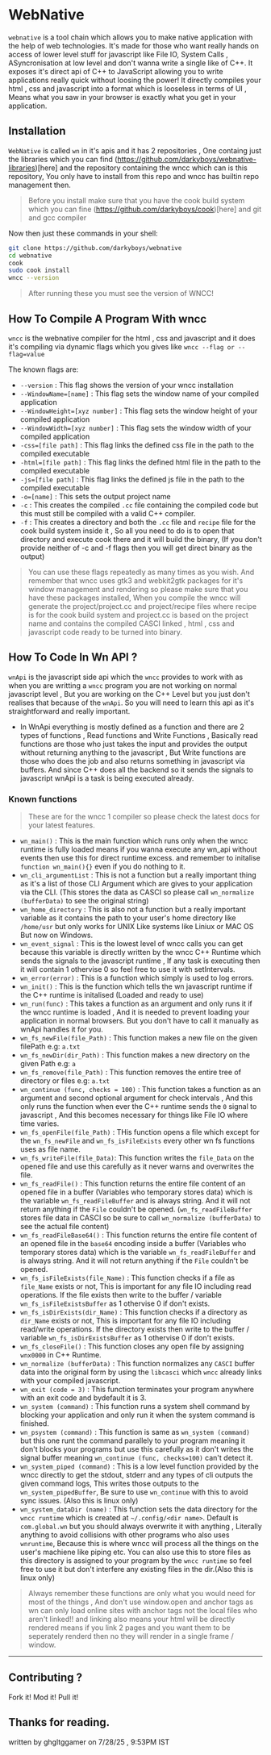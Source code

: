 # WebNative
`webnative` is a tool chain which allows you to make native application with the help of web technologies. It's made for those who want really hands on access of lower level stuff for javascript like File IO, System Calls , ASyncronisation at low level and don't wanna write a single like of C++. It exposes it's direct api of C++ to JavaScript allowing you to write applications really quick without loosing the power! It directly compiles your html , css and javascript into a format which is looseless in terms of UI , Means what you saw in your browser is exactly what you get in your application.

## Installation
`WebNative` is called `wn` in it's apis and it has 2 repositories , One containg just the libraries which you can find (https://github.com/darkyboys/webnative-libraries)[here] and the repository containing the wncc which can is this repository, You only have to install from this repo and wncc has builtin repo management then.

 > Before you install make sure that you have the cook build system which you can fine (https://github.com/darkyboys/cook)[here] and git and gcc compiler

Now then just these commands in your shell:
```bash
git clone https://github.com/darkyboys/webnative
cd webnative
cook
sudo cook install
wncc --version
```

 > After running these you must see the version of WNCC!


## How To Compile A Program With wncc
`wncc` is the webnative compiler for the html , css and javascript and it does it's compiling via dynamic flags which you gives like `wncc --flag or --flag=value`

The known flags are:
 - `--version` : This flag shows the version of your wncc installation
 - `--WindowName=[name]` : This flag sets the window name of your compiled application
 - `--WindowHeight=[xyz number]` : This flag sets the window height of your compiled application
 - `--WindowWidth=[xyz number]` : This flag sets the window width of your compiled application
 - `-css=[file path]` : This flag links the defined css file in the path to the compiled executable
 - `-html=[file path]` : This flag links the defined html file in the path to the compiled executable
 - `-js=[file path]` : This flag links the defined js file in the path to the compiled executable
 - `-o=[name]` : This sets the output project name
 - `-c` : This creates the compiled `.cc` file containing the compiled code but this must still be compiled with a valid C++ compiler.
 - `-f` : This creates a directory and both the `.cc` file and `recipe` file for the cook build system inside it , So all you need to do is to open that directory and execute cook there and it will build the binary, (If you don't provide neither of -c and -f flags then you will get direct binary as the output)

 > You can use these flags repeatedly as many times as you wish. And remember that wncc uses gtk3 and webkit2gtk packages for it's window management and rendering so please make sure that you have these packages installed, When you compile the wncc will generate the project/project.cc and project/recipe files where recipe is for the cook build system and project.cc is based on the project name and contains the compiled CASCI linked , html , css and javascript code ready to be turned into binary.


## How To Code In Wn API ?
`wnApi` is the javascript side api which the `wncc` provides to work with as when you are writting a `wncc` program you are not working on normal javascript level , But you are working on the C++ Level but you just don't realises that because of the `wnApi`. So you will need to learn this api as it's straightforward and really important.

 - In WnApi everything is mostly defined as a function and there are 2 types of functions , Read functions and Write Functions , Basically read functions are those who just takes the input and provides the output without returning anything to the javascript , But Write functions are those who does the job and also returns something in javascript via buffers. And since C++ does all the backend so it sends the signals to javascript wnApi is a task is being executed already.

 ### Known functions
 > These are for the wncc 1 compiler so please check the latest docs for your latest features.

 - `wn_main()` : This is the main function which runs only when the wncc runtime is fully loaded means if you wanna execute any wn_api without events then use this for direct runtime excess. and remember to initalise `function wn_main(){}` even if you do nothing to it.
 - `wn_cli_argumentList` : This is not a function but a really important thing as it's a list of those CLI Argument which are gives to your application via the CLI. (This stores the data as CASCI so please call `wn_normalize (bufferData)` to see the original string)
 - `wn_home_directory` : This is also not a function but a really important variable as it contains the path to your user's home directory like `/home/usr` but only works for UNIX Like systems like Liniux or MAC OS But now on Windows.
 - `wn_event_signal` : This is the lowest level of wncc calls you can get because this variable is directly written by the wncc C++ Runtime which sends the signals to the javascript runtime , If any task is executing then it will contain 1 othervise 0 so feel free to use it with setIntervals.
 - `wn_error(error)` : This is a function which simply is used to log errors.
 - `wn_init()` : This is the function which tells the wn javascript runtime if the C++ runtime is initalised (Loaded and ready to use)
 - `wn_run(func)` : This takes a function as an argument and only runs it if the wncc runtime is loaded , And it is needed to prevent loading your application in normal browsers. But you don't have to call it manually as wnApi handles it for you.
 - `wn_fs_newFile(file_Path)` : This function makes a new file on the given filePath e.g: `a.txt`
 - `wn_fs_newDir(dir_Path)` : This function makes a new directory on the given Path e.g: `a`
 - `wn_fs_remove(file_Path)` : This function removes the entire tree of directory or files e.g: `a.txt`
 - `wn_continue (func, checks = 100)` : This function takes a function as an argument and second optional argument for check intervals , And this only runs the function when ever the C++ runtime sends the `0` signal to javascript , And this becomes necessary for things like File IO where time varies.
 - `wn_fs_openFile(file_Path)` : THis function opens a file which except for the `wn_fs_newFile` and `wn_fs_isFileExists` every other wn fs functions uses as file name.
 - `wn_fs_writeFile(file_Data)`: This function writes the `file_Data` on the opened file and use this carefully as it never warns and overwrites the file.
 - `wn_fs_readFile()` : This function returns the entire file content of an opened file in a buffer (Variables who temporary stores data) which is the variable `wn_fs_readFileBuffer` and is always string. And it will not return anything if the `File` couldn't be opened. (`wn_fs_readFileBuffer` stores file data in CASCI so be sure to call `wn_normalize (bufferData)` to see the actual file content)
 - `wn_fs_readFileBase64()` : This function returns the entire file content of an opened file in the `base64` encoding inside a buffer (Variables who temporary stores data) which is the variable `wn_fs_readFileBuffer` and is always string. And it will not return anything if the `File` couldn't be opened. 
 - `wn_fs_isFileExists(file_Name)` : This function checks if a file as `file_Name` exists or not, This is important for any file IO including read operations. If the file exists then write to the buffer / variable `wn_fs_isFileExistsBuffer` as 1 othervise 0 if don't exists.
 - `wn_fs_isDirExists(dir_Name)` : This function checks if a directory as `dir_Name` exists or not, This is important for any file IO including read/write operations. If the directory exists then write to the buffer / variable `wn_fs_isDirExistsBuffer` as 1 othervise 0 if don't exists.
 - `wn_fs_closeFile()` : This function closes any open file by assigning `wnx0000` in C++ Runtime.
 - `wn_normalize (bufferData)` : This function normalizes any `CASCI` buffer data into the original form by using the `libcasci` which `wncc` already links with your compiled javascript.
 - `wn_exit (code = 3)` : This function terminates your program anywhere with an exit code and bydefault it is 3.
 - `wn_system (command)` : This function runs a system shell command by blocking your application and only run it when the system command is finished.
 - `wn_psystem (command)` : This function is same as `wn_system (command)` but this one runt the command parallely to your program meaning it don't blocks your programs but use this carefully as it don't writes the signal buffer meaning `wn_continue (func, checks=100)` can't detect it.
 - `wn_system_piped (command)` : This is a low level function provided by the wncc directly to get the stdout, stderr and any types of cli outputs the given command logs, This writes those outputs to the `wn_system_pipedBuffer`, Be sure to use `wn_continue` with this to avoid sync issues. (Also this is linux only)
 - `wn_system_dataDir (name)` : This function sets the data directory for the `wncc runtime` which is created at `~/.config/<dir name>`. Default is `com.global.wn` but you should always overwrite it with anything , Literally anything to avoid collisions with other programs who also uses `wnruntime`, Because this is where wncc will process all the things on the user's machiene like piping etc. You can also use this to store files as this directory is assigned to your program by the `wncc runtime` so feel free to use it but don't interfere any existing files in the dir.(Also this is linux only)
 > Always remember these functions are only what you would need for most of the things , And don't use window.open and anchor tags as wn can only load online sites with anchor tags not the local files who aren't linked!! and linking also means your html will be directly rendered means if you link 2 pages and you want them to be seperately renderd then no they will render in a single frame / window.

---

## Contributing ?
Fork it! Mod it! Pull it!

## Thanks for reading.
written by ghgltggamer on 7/28/25 , 9:53PM IST
